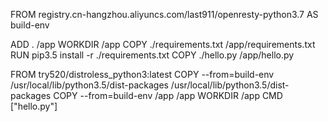 FROM registry.cn-hangzhou.aliyuncs.com/last911/openresty-python3.7 AS build-env

ADD . /app
WORKDIR /app
COPY ./requirements.txt /app/requirements.txt
RUN pip3.5 install -r ./requirements.txt
COPY ./hello.py /app/hello.py

FROM try520/distroless_python3:latest
COPY --from=build-env /usr/local/lib/python3.5/dist-packages /usr/local/lib/python3.5/dist-packages
COPY --from=build-env /app /app
WORKDIR /app
CMD ["hello.py"]
